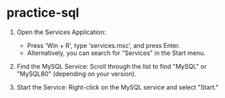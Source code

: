 # practice-sql

1. Open the Services Application:
   * Press 'Win + R', type 'services.msc', and press Enter.
   * Alternatively, you can search for "Services" in the Start menu.

2. Find the MySQL Service: Scroll through the list to find "MySQL" or "MySQL80" (depending on your version).

3. Start the Service: Right-click on the MySQL service and select "Start."
